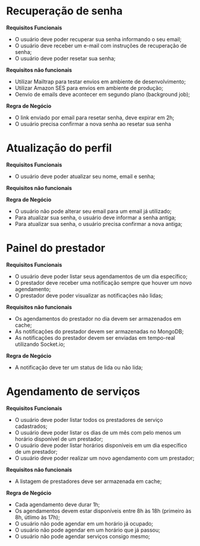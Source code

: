 # Recuperação de senha

**Requisitos Funcionais**

- O usuário deve poder recuperar sua senha informando o seu email;
- O usuário deve receber um e-mail com instruções de recuperação de senha;
- O usuário deve poder resetar sua senha;

**Requisitos não funcionais**

- Utilizar Mailtrap para testar envios em ambiente de desenvolvimento;
- Utilizar Amazon SES para envios em ambiente de produção;
- Oenvio de emails deve acontecer em segundo plano (background job);

**Regra de Negócio**

- O link enviado por email para resetar senha, deve expirar em 2h;
- O usuário precisa confirmar a nova senha ao resetar sua senha

# Atualização do perfil

**Requisitos Funcionais**

- O usuário deve poder atualizar seu nome, email e senha;

**Requisitos não funcionais**

**Regra de Negócio**

- O usuário não pode alterar seu email para um email já utilizado;
- Para atualizar sua senha, o usuário deve informar a senha antiga;
- Para atualizar sua senha, o usuário precisa confirmar a nova antiga;

# Painel do prestador

**Requisitos Funcionais**

- O usuário deve poder listar seus agendamentos de um dia específico;
- O prestador deve receber uma notificação sempre que houver um novo agendamento;
- O prestador deve poder visualizar as notificações não lidas;

**Requisitos não funcionais**

- Os agendamentos do prestador no dia devem ser armazenados em cache;
- As notificações do prestador devem ser armazenadas no MongoDB;
- As notificações do prestador devem ser enviadas em tempo-real utilizando Socket.io;

**Regra de Negócio**

- A notificação deve ter um status de lida ou não lida;

# Agendamento de serviços

**Requisitos Funcionais**

- O usuário deve poder listar todos os prestadores de serviço cadastrados;
- O usuário deve poder listar os dias de um mês com pelo menos um horário disponível de um prestador;
- O usuário deve poder listar horários disponíveis em um dia específico de um prestador;
- O usuário deve poder realizar um novo agendamento com um prestador;

**Requisitos não funcionais**

- A listagem de prestadores deve ser armazenada em cache;

**Regra de Negócio**

- Cada agendamento deve durar 1h;
- Os agendamentos devem estar disponíveis entre 8h às 18h (primeiro às 8h, útlimo às 17h);
- O usuário não pode agendar em um horário já ocupado;
- O usuário não pode agendar em um horário que já passou;
- O usuário não pode agendar serviços consigo mesmo;


